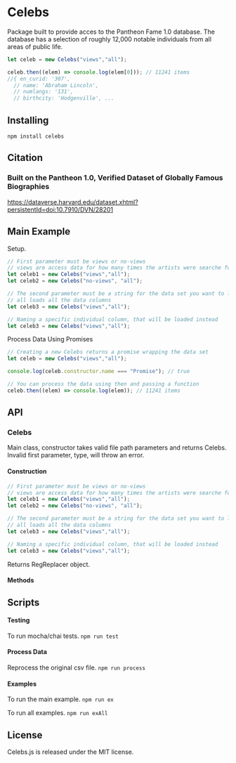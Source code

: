 # Celebs
Package built to provide acces to the Pantheon Fame 1.0 database.  The database
has a selection of roughly 12,000 notable individuals from all areas of public
life.

```javascript
let celeb = new Celebs("views","all");

celeb.then((elem) => console.log(elem[0])); // 11241 items
//{ en_curid: '307',
  // name: 'Abraham Lincoln',
  // numlangs: '131',
  // birthcity: 'Hodgenville', ...
```

## Installing
`npm install celebs`

## Citation

### Built on the Pantheon 1.0, Verified Dataset of Globally Famous Biographies
https://dataverse.harvard.edu/dataset.xhtml?persistentId=doi:10.7910/DVN/28201

## Main Example
Setup.
```javascript
// First parameter must be views or no-views
// views are access data for how many times the artists were searche for
let celeb1 = new Celebs("views","all");
let celeb2 = new Celebs("no-views", "all");

// The second parameter must be a string for the data set you want to load
// all loads all the data columns
let celeb3 = new Celebs("views","all");

// Naming a specific individual column, that will be loaded instead
let celeb3 = new Celebs("views","all");
```

Process Data Using Promises
```javascript
// Creating a new Celebs returns a promise wrapping the data set
let celeb = new Celebs("views","all");

console.log(celeb.constructor.name === "Promise"); // true

// You can process the data using then and passing a function
celeb.then((elem) => console.log(elem)); // 11241 items
```

## API

### Celebs
Main class, constructor takes valid file path parameters and returns Celebs.
Invalid first parameter, type, will throw an error.

#### Construction
```javascript
// First parameter must be views or no-views
// views are access data for how many times the artists were searche for
let celeb1 = new Celebs("views","all");
let celeb2 = new Celebs("no-views", "all");

// The second parameter must be a string for the data set you want to load
// all loads all the data columns
let celeb3 = new Celebs("views","all");

// Naming a specific individual column, that will be loaded instead
let celeb3 = new Celebs("views","all");
```
Returns RegReplacer object.
#### Methods

## Scripts

#### Testing
To run mocha/chai tests.
`npm run test`

#### Process Data
Reprocess the original csv file.
`npm run process`

#### Examples
To run the main example.
`npm run ex`

To run all examples.
`npm run exAll`

## License
Celebs.js is released under the MIT license.
